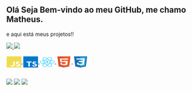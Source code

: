 ## Olá Seja Bem-vindo ao meu GitHub, me chamo Matheus.
e aqui está meus projetos!!

<div>
  <a href= https://github-readme-stats.vercel.app/api>
    <img heigth="180em" src="https://github-readme-stats.vercel.app/api?username=waxzin&show_icons=true&theme=tokyonight">
     <img heigth="180em" src="https://github-readme-stats.vercel.app/api/top-langs/?username=waxzin&layout-compact&langs_count-16&theme-dark">
</div>

<div style="display: inline_block"><br>
  <img align="center" alt="Wax-Js" height="30" width="40" src="https://raw.githubusercontent.com/devicons/devicon/master/icons/javascript/javascript-plain.svg">
  <img align="center" alt="Wax-Ts" height="30" width="40" src="https://raw.githubusercontent.com/devicons/devicon/master/icons/typescript/typescript-plain.svg">
  <img align="center" alt="Wax-React" height="30" width="40" src="https://raw.githubusercontent.com/devicons/devicon/master/icons/react/react-original.svg">
  <img align="center" alt="Wax-HTML" height="30" width="40" src="https://raw.githubusercontent.com/devicons/devicon/master/icons/html5/html5-original.svg">
  <img align="center" alt="Wax-CSS" height="30" width="40" src="https://raw.githubusercontent.com/devicons/devicon/master/icons/css3/css3-original.svg">
</div>

   ##

<div> 
  <a href="https://www.instagram.com/_lingunie_/#" target="_blank"><img src="https://img.shields.io/badge/-Instagram-%23E4405F?style=for-the-badge&logo=instagram&logoColor=white" target="_blank"></a>
  <a href = "mailto:matheusluan04@gmail.com"><img src="https://img.shields.io/badge/-Gmail-%23333?style=for-the-badge&logo=gmail&logoColor=white" target="_blank"></a>
  <a href="https://www.linkedin.com/in/matheus-saturnino-a87214245" target="_blank"><img src="https://img.shields.io/badge/-LinkedIn-%230077B5?style=for-the-badge&logo=linkedin&logoColor=white" target="_blank"></a> 
  
</div>
